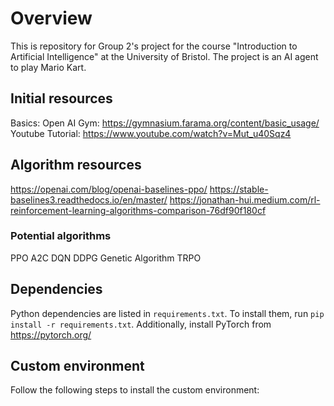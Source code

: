 # Overview
This is repository for Group 2's project for the course "Introduction to Artificial Intelligence" at the University of Bristol. The project is an AI agent to play Mario Kart.

## Initial resources
Basics: Open AI Gym: https://gymnasium.farama.org/content/basic_usage/
Youtube Tutorial: https://www.youtube.com/watch?v=Mut_u40Sqz4

## Algorithm resources
https://openai.com/blog/openai-baselines-ppo/
https://stable-baselines3.readthedocs.io/en/master/
https://jonathan-hui.medium.com/rl-reinforcement-learning-algorithms-comparison-76df90f180cf

### Potential algorithms
PPO
A2C
DQN
DDPG
Genetic Algorithm
TRPO

## Dependencies
Python dependencies are listed in `requirements.txt`. To install them, run `pip install -r requirements.txt`.
Additionally, install PyTorch from https://pytorch.org/

## Custom environment
Follow the following steps to install the custom environment:
